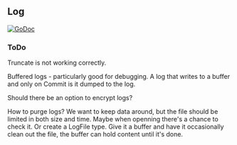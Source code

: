 ## Log

[![GoDoc](https://godoc.org/github.com/dist-ribut-us/log?status.svg)](https://godoc.org/github.com/dist-ribut-us/log)

### ToDo
Truncate is not working correctly.

Buffered logs - particularly good for debugging. A log that writes to a buffer
and only on Commit is it dumped to the log.

Should there be an option to encrypt logs?

How to purge logs? We want to keep data around, but the file should be limited
in both size and time. Maybe when openning there's a chance to check it. Or
create a LogFile type. Give it a buffer and have it occasionally clean out the
file, the buffer can hold content until it's done.
